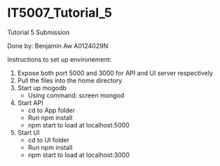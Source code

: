 # IT5007_Tutorial_5

Tutorial 5 Submission 

Done by: Benjamin Aw A0124029N

Instructions to set up environement:

1) Expose both port 5000 and 3000 for API and UI server respectively
2) Pull the files into the home directory 
3) Start up mogodb
    - Using command: screen mongod
4) Start API
    - cd to App folder
    - Run npm install
    - npm start to load at localhost:5000
5) Start UI
    - cd to UI folder
    - Run npm install
    - npm start to load at localhost:3000
